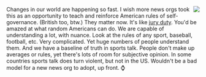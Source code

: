 <img src="http://scripting.com/images/2019/06/11/strongman.png" border="0" align="right">Changes in our world are happening so fast. I wish more news orgs took this as an opportunity to teach and reinforce American rules of self-governance. (British too, btw.) They matter now. It's like <a href="https://duckduckgo.com/?q=site%3Ascripting.com+jury+duty&t=h_&ia=web">jury duty</a>. You'd be amazed at what random Americans can do. We are capable of understanding a lot, with nuance. Look at the rules of any sport, baseball, football, etc. Very complicated. Yet huge numbers of people understand them. And we have a baseline of truth in sports talk. People don't make up averages or rules, yet there's lots of room for subjective opinion. In some countries sports talk does turn violent, but not in the US. Wouldn't be a bad model for a new news org to adopt, up front. :watch:
